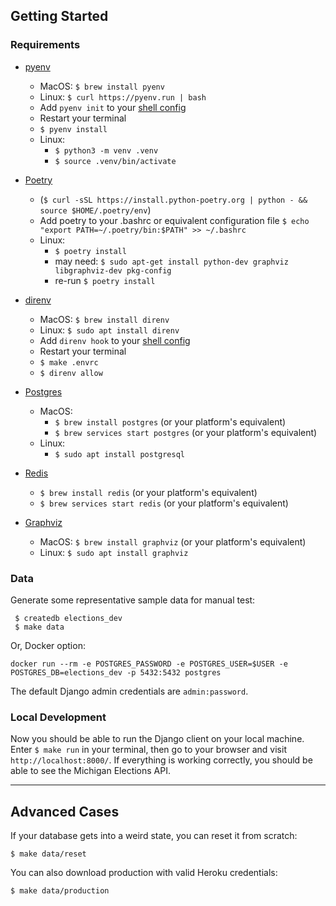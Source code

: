 ## Getting Started

### Requirements

- [pyenv](https://github.com/pyenv/pyenv)

  - MacOS: `$ brew install pyenv`
  - Linux: `$ curl https://pyenv.run | bash`
  - Add `pyenv init` to your [shell config](https://github.com/pyenv/pyenv#installation)
  - Restart your terminal
  - `$ pyenv install`
  - Linux:
    - `$ python3 -m venv .venv`
    - `$ source .venv/bin/activate`

- [Poetry](https://python-poetry.org/docs/)

  - (`$ curl -sSL https://install.python-poetry.org | python - && source $HOME/.poetry/env`)
  - Add poetry to your .bashrc or equivalent configuration file `$ echo "export PATH=~/.poetry/bin:$PATH" >> ~/.bashrc`
  - Linux:
    - `$ poetry install`
    - may need: `$ sudo apt-get install python-dev graphviz libgraphviz-dev pkg-config`
    - re-run `$ poetry install`

- [direnv](https://direnv.net/)

  - MacOS: `$ brew install direnv`
  - Linux: `$ sudo apt install direnv`
  - Add `direnv hook` to your [shell config](https://direnv.net/)
  - Restart your terminal
  - `$ make .envrc`
  - `$ direnv allow`

- [Postgres](https://www.postgresql.org/)

  - MacOS:
    - `$ brew install postgres` (or your platform's equivalent)
    - `$ brew services start postgres` (or your platform's equivalent)
  - Linux:
    - `$ sudo apt install postgresql`

- [Redis](https://redis.io/)

  - `$ brew install redis` (or your platform's equivalent)
  - `$ brew services start redis` (or your platform's equivalent)

- [Graphviz](https://www.graphviz.org/)

  - MacOS: `$ brew install graphviz` (or your platform's equivalent)
  - Linux: `$ sudo apt install graphviz`

### Data

Generate some representative sample data for manual test:

```
 $ createdb elections_dev
 $ make data
```

Or, Docker option:
```
docker run --rm -e POSTGRES_PASSWORD -e POSTGRES_USER=$USER -e POSTGRES_DB=elections_dev -p 5432:5432 postgres
```

The default Django admin credentials are `admin:password`.

### Local Development

Now you should be able to run the Django client on your local machine. Enter `$ make run` in your terminal, then go to your browser and visit `http://localhost:8000/`. If everything is working correctly, you should be able to see the Michigan Elections API.

---

## Advanced Cases

If your database gets into a weird state, you can reset it from scratch:

```
$ make data/reset
```

You can also download production with valid Heroku credentials:

```
$ make data/production
```
